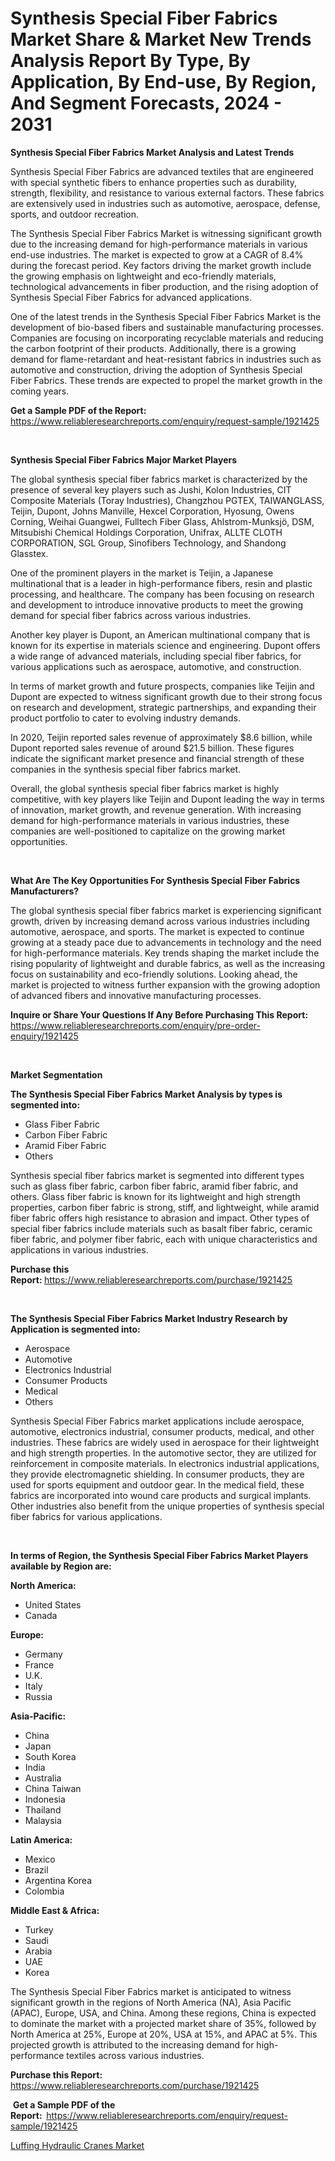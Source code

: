 <p><h1>Synthesis Special Fiber Fabrics Market Share & Market New Trends Analysis Report By Type, By Application, By End-use, By Region, And Segment Forecasts, 2024 - 2031</h1></p><p><strong>Synthesis Special Fiber Fabrics Market Analysis and Latest Trends</strong></p>
<p><p>Synthesis Special Fiber Fabrics are advanced textiles that are engineered with special synthetic fibers to enhance properties such as durability, strength, flexibility, and resistance to various external factors. These fabrics are extensively used in industries such as automotive, aerospace, defense, sports, and outdoor recreation.</p><p>The Synthesis Special Fiber Fabrics Market is witnessing significant growth due to the increasing demand for high-performance materials in various end-use industries. The market is expected to grow at a CAGR of 8.4% during the forecast period. Key factors driving the market growth include the growing emphasis on lightweight and eco-friendly materials, technological advancements in fiber production, and the rising adoption of Synthesis Special Fiber Fabrics for advanced applications.</p><p>One of the latest trends in the Synthesis Special Fiber Fabrics Market is the development of bio-based fibers and sustainable manufacturing processes. Companies are focusing on incorporating recyclable materials and reducing the carbon footprint of their products. Additionally, there is a growing demand for flame-retardant and heat-resistant fabrics in industries such as automotive and construction, driving the adoption of Synthesis Special Fiber Fabrics. These trends are expected to propel the market growth in the coming years.</p></p>
<p><strong>Get a Sample PDF of the Report:&nbsp;</strong> <a href="https://www.reliableresearchreports.com/enquiry/request-sample/1921425">https://www.reliableresearchreports.com/enquiry/request-sample/1921425</a></p>
<p>&nbsp;</p>
<p><strong>Synthesis Special Fiber Fabrics Major Market Players</strong></p>
<p><p>The global synthesis special fiber fabrics market is characterized by the presence of several key players such as Jushi, Kolon Industries, CIT Composite Materials (Toray Industries), Changzhou PGTEX, TAIWANGLASS, Teijin, Dupont, Johns Manville, Hexcel Corporation, Hyosung, Owens Corning, Weihai Guangwei, Fulltech Fiber Glass, Ahlstrom-Munksjö, DSM, Mitsubishi Chemical Holdings Corporation, Unifrax, ALLTE CLOTH CORPORATION, SGL Group, Sinofibers Technology, and Shandong Glasstex.</p><p>One of the prominent players in the market is Teijin, a Japanese multinational that is a leader in high-performance fibers, resin and plastic processing, and healthcare. The company has been focusing on research and development to introduce innovative products to meet the growing demand for special fiber fabrics across various industries.</p><p>Another key player is Dupont, an American multinational company that is known for its expertise in materials science and engineering. Dupont offers a wide range of advanced materials, including special fiber fabrics, for various applications such as aerospace, automotive, and construction.</p><p>In terms of market growth and future prospects, companies like Teijin and Dupont are expected to witness significant growth due to their strong focus on research and development, strategic partnerships, and expanding their product portfolio to cater to evolving industry demands.</p><p>In 2020, Teijin reported sales revenue of approximately $8.6 billion, while Dupont reported sales revenue of around $21.5 billion. These figures indicate the significant market presence and financial strength of these companies in the synthesis special fiber fabrics market.</p><p>Overall, the global synthesis special fiber fabrics market is highly competitive, with key players like Teijin and Dupont leading the way in terms of innovation, market growth, and revenue generation. With increasing demand for high-performance materials in various industries, these companies are well-positioned to capitalize on the growing market opportunities.</p></p>
<p>&nbsp;</p>
<p><strong>What Are The Key Opportunities For Synthesis Special Fiber Fabrics Manufacturers?</strong></p>
<p><p>The global synthesis special fiber fabrics market is experiencing significant growth, driven by increasing demand across various industries including automotive, aerospace, and sports. The market is expected to continue growing at a steady pace due to advancements in technology and the need for high-performance materials. Key trends shaping the market include the rising popularity of lightweight and durable fabrics, as well as the increasing focus on sustainability and eco-friendly solutions. Looking ahead, the market is projected to witness further expansion with the growing adoption of advanced fibers and innovative manufacturing processes.</p></p>
<p><strong>Inquire or Share Your Questions If Any Before Purchasing This Report:</strong> <a href="https://www.reliableresearchreports.com/enquiry/pre-order-enquiry/1921425">https://www.reliableresearchreports.com/enquiry/pre-order-enquiry/1921425</a></p>
<p>&nbsp;</p>
<p><strong>Market Segmentation</strong></p>
<p><strong>The Synthesis Special Fiber Fabrics Market Analysis by types is segmented into:</strong></p>
<p><ul><li>Glass Fiber Fabric</li><li>Carbon Fiber Fabric</li><li>Aramid Fiber Fabric</li><li>Others</li></ul></p>
<p><p>Synthesis special fiber fabrics market is segmented into different types such as glass fiber fabric, carbon fiber fabric, aramid fiber fabric, and others. Glass fiber fabric is known for its lightweight and high strength properties, carbon fiber fabric is strong, stiff, and lightweight, while aramid fiber fabric offers high resistance to abrasion and impact. Other types of special fiber fabrics include materials such as basalt fiber fabric, ceramic fiber fabric, and polymer fiber fabric, each with unique characteristics and applications in various industries.</p></p>
<p><strong>Purchase this Report:&nbsp;</strong><a href="https://www.reliableresearchreports.com/purchase/1921425">https://www.reliableresearchreports.com/purchase/1921425</a></p>
<p>&nbsp;</p>
<p><strong>The Synthesis Special Fiber Fabrics Market Industry Research by Application is segmented into:</strong></p>
<p><ul><li>Aerospace</li><li>Automotive</li><li>Electronics Industrial</li><li>Consumer Products</li><li>Medical</li><li>Others</li></ul></p>
<p><p>Synthesis Special Fiber Fabrics market applications include aerospace, automotive, electronics industrial, consumer products, medical, and other industries. These fabrics are widely used in aerospace for their lightweight and high strength properties. In the automotive sector, they are utilized for reinforcement in composite materials. In electronics industrial applications, they provide electromagnetic shielding. In consumer products, they are used for sports equipment and outdoor gear. In the medical field, these fabrics are incorporated into wound care products and surgical implants. Other industries also benefit from the unique properties of synthesis special fiber fabrics for various applications.</p></p>
<p>&nbsp;</p>
<p><strong>In terms of Region, the Synthesis Special Fiber Fabrics Market Players available by Region are:</strong></p>
<p>
    <p> <strong> North America: </strong>
        <ul>
            <li>United States</li>
            <li>Canada</li>
        </ul>
        </p> 
    <p> <strong> Europe: </strong>
        <ul>
            <li>Germany</li>
            <li>France</li>
            <li>U.K.</li>
            <li>Italy</li>
            <li>Russia</li>
        </ul>
        </p> 
    <p> <strong> Asia-Pacific: </strong>
        <ul>
            <li>China</li>
            <li>Japan</li>
            <li>South Korea</li>
            <li>India</li>
            <li>Australia</li>
            <li>China Taiwan</li>
            <li>Indonesia</li>
            <li>Thailand</li>
            <li>Malaysia</li>
        </ul>
        </p> 
    <p> <strong> Latin America: </strong>
        <ul>
            <li>Mexico</li>
            <li>Brazil</li>
            <li>Argentina Korea</li>
            <li>Colombia</li>
        </ul>
        </p> 
    <p> <strong> Middle East & Africa: </strong>
        <ul>
            <li>Turkey</li>
            <li>Saudi</li>
            <li>Arabia</li>
            <li>UAE</li>
            <li>Korea</li>
        </ul>
    </p>
    </p>
<p><p>The Synthesis Special Fiber Fabrics market is anticipated to witness significant growth in the regions of North America (NA), Asia Pacific (APAC), Europe, USA, and China. Among these regions, China is expected to dominate the market with a projected market share of 35%, followed by North America at 25%, Europe at 20%, USA at 15%, and APAC at 5%. This projected growth is attributed to the increasing demand for high-performance textiles across various industries.</p></p>
<p><strong>Purchase this Report: </strong><a href="https://www.reliableresearchreports.com/purchase/1921425">https://www.reliableresearchreports.com/purchase/1921425</a></p>
<p>&nbsp;<strong>Get a Sample PDF of the Report:&nbsp;&nbsp;</strong><a href="https://www.reliableresearchreports.com/enquiry/request-sample/1921425">https://www.reliableresearchreports.com/enquiry/request-sample/1921425</a></p>
<p><strong></strong></p>
<p><p><a href="https://artistic-helicopter-ca9.notion.site/Luffing-Hydraulic-Cranes-Market-Size-2024-2031-Global-Industrial-Analysis-Key-Geographical-Region-40433afed246447b9ca1e5e93ee1586e">Luffing Hydraulic Cranes Market</a></p></p>